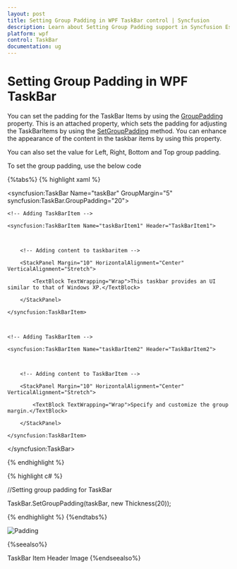 ```yaml
---
layout: post
title: Setting Group Padding in WPF TaskBar control | Syncfusion
description: Learn about Setting Group Padding support in Syncfusion Essential Studio WPF TaskBar control, its elements and more.
platform: wpf
control: TaskBar
documentation: ug
---
```


# Setting Group Padding in WPF TaskBar

You can set the padding for the TaskBar Items by using the [GroupPadding](https://help.syncfusion.com/cr/wpf/Syncfusion.Windows.Tools.Controls.TaskBar.html#Syncfusion_Windows_Tools_Controls_TaskBar_GroupPaddingProperty) property. This is an attached property, which sets the padding for adjusting the TaskBarItems by using the [SetGroupPadding](https://help.syncfusion.com/cr/wpf/Syncfusion.Windows.Tools.Controls.TaskBar.html#Syncfusion_Windows_Tools_Controls_TaskBar_SetGroupPadding_System_Windows_DependencyObject_System_Windows_Thickness_) method. You can enhance the appearance of the content in the taskbar items by using this property.

You can also set the value for Left, Right, Bottom and Top group padding.

To set the group padding, use the below code

{%tabs%}
{% highlight xaml %}



<!-- Adding TaskBar that have group padding as 20 -->

<syncfusion:TaskBar Name="taskBar" GroupMargin="5" 												syncfusion:TaskBar.GroupPadding="20">



    <!-- Adding TaskBarItem -->

    <syncfusion:TaskBarItem Name="taskBarItem1" Header="TaskBarItem1">



        <!-- Adding content to taskbaritem -->

        <StackPanel Margin="10" HorizontalAlignment="Center" VerticalAlignment="Stretch">

            <TextBlock TextWrapping="Wrap">This taskbar provides an UI similar to that of Windows XP.</TextBlock>

        </StackPanel>

    </syncfusion:TaskBarItem>



    <!-- Adding TaskBarItem -->

    <syncfusion:TaskBarItem Name="taskBarItem2" Header="TaskBarItem2">



        <!-- Adding content to TaskBarItem -->

        <StackPanel Margin="10" HorizontalAlignment="Center" 											VerticalAlignment="Stretch">

            <TextBlock TextWrapping="Wrap">Specify and customize the group 	margin.</TextBlock>

        </StackPanel>

    </syncfusion:TaskBarItem>

</syncfusion:TaskBar>

{% endhighlight %}


{% highlight c# %}



//Setting group padding for TaskBar

TaskBar.SetGroupPadding(taskBar, new Thickness(20));

{% endhighlight %}
{%endtabs%}


![Padding](Setting-Group-Padding_images/Setting-Group-Padding_img1.jpeg)




{%seealso%}

TaskBar Item Header Image
{%endseealso%}
